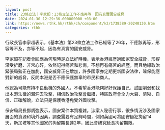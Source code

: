 ```yaml
---
layout: post
title: 23條立法｜李家超：23條立法工作不應再等　因有真實國安威脅
date: 2024-01-30 12:29:36.000000000 +08:00
link: https://news.rthk.hk/rthk/ch/component/k2/1738389-20240130.htm
categories: rthk
---
```


行政長官李家超表示，《基本法》第23條立法工作已經等了26年，不應該再等，形容等不及，亦等不起，因為有真實的國安威脅。

李家超在記者會回應為何現時是立法好時機，表示香港經歷過國家安全威脅，形容深受折磨、非常心碎，依然記得痛苦和悲傷，不想再有痛苦的經歷，而且地緣政治緊張局勢正在加劇，國安威脅正在增加，許多國家亦定期更新國安法律，確保能應對新的威脅，反問本港是否不應保護無辜的市民和商人。

他認為可能有持不良動機的外國人，不希望香港能夠好好保護自己，試圖削弱和找出本港法律的漏洞去攻擊，相信政治攻擊會繼續，特區政府會全力大聲、清晰、自信、正確解說，立法只是保護香港免受外國攻擊。

保安局局長鄧炳強表示，國安案件本質複雜，涉案人秘密行事，很多情況涉及國家層面的資源和境外因素，調查需要有足夠時間，例如英國可將國安疑犯拘留14天，新加坡等其他國家的拘留期長達2年，因此會研究延長拘留期限。
